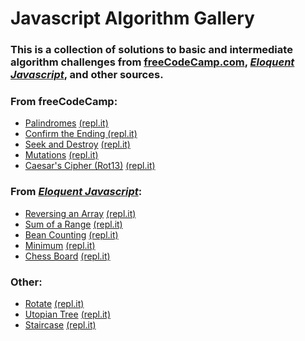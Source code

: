 # Javascript Algorithm Gallery
<h3>This is a collection of solutions to basic and intermediate algorithm challenges from <a href="https://www.freecodecamp.com/">freeCodeCamp.com</a>, <i><a href="http://eloquentjavascript.net/">Eloquent Javascript</a></i>, and other sources.</h3>

<h3>From freeCodeCamp:</h3>
<ul>
	<li><a href="https://github.com/jsheridanwells/js-algorithm-gallery/blob/master/freeCodeCamp/palindromes.js">Palindromes</a> <a href="">(repl.it)</a></li>
	<li><a href="https://github.com/jsheridanwells/js-algorithm-gallery/blob/master/freeCodeCamp/confirm_ending.js">Confirm the Ending </a> <a href="">(repl.it)</a></li>
	<li><a href="https://github.com/jsheridanwells/js-algorithm-gallery/blob/master/freeCodeCamp/seek_destroy.js">Seek and Destroy</a> <a href="">(repl.it)</a></li>
	<li><a href="https://github.com/jsheridanwells/js-algorithm-gallery/blob/master/freeCodeCamp/mutations.js">Mutations</a> <a href="">(repl.it)</a></li>
	<li><a href="https://github.com/jsheridanwells/js-algorithm-gallery/blob/master/freeCodeCamp/caesars_cipher.js">Caesar's Cipher (Rot13)</a> <a href="">(repl.it)</a></li>
</ul>


<h3>From <i><a href="http://eloquentjavascript.net/">Eloquent Javascript</a></i>:</h3>
<ul>
	<li><a href="https://github.com/jsheridanwells/js-algorithm-gallery/blob/master/eloquent_javascript/reversing_array.js">Reversing an Array</a> <a href="">(repl.it)</a></li>
	<li><a href="https://github.com/jsheridanwells/js-algorithm-gallery/blob/master/eloquent_javascript/sum_of_range.js">Sum of a Range</a> <a href="">(repl.it)</a></li>
	<li><a href="https://github.com/jsheridanwells/js-algorithm-gallery/blob/master/eloquent_javascript/bean_counting.js">Bean Counting</a> <a href="">(repl.it)</a></li>
	<li><a href="https://github.com/jsheridanwells/js-algorithm-gallery/blob/master/eloquent_javascript/minimum.js">Minimum</a> <a href="">(repl.it)</a></li>
	<li><a href="https://github.com/jsheridanwells/js-algorithm-gallery/blob/master/eloquent_javascript/chess_board.js">Chess Board</a> <a href="">(repl.it)</a></li>
</ul>


<h3>Other:</h3>
<ul>
	<li><a href="https://github.com/jsheridanwells/js-algorithm-gallery/blob/master/other/rotate.js">Rotate</a> <a href="">(repl.it)</a></li>
	<li><a href="https://github.com/jsheridanwells/js-algorithm-gallery/blob/master/other/utopian_tree.js">Utopian Tree</a> <a href="">(repl.it)</a></li>
	<li><a href="https://github.com/jsheridanwells/js-algorithm-gallery/blob/master/other/staircase.js">Staircase</a> <a href="">(repl.it)</a></li>
</ul>
